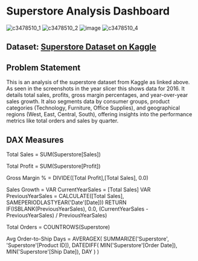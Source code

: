 # Superstore Analysis Dashboard

![c3478510_1](https://github.com/nehapereira/Superstore-Power-BI-Analysis/assets/136058806/78b896f2-e467-4e6e-ba56-2c019fc3a5c0)
![c3478510_2](https://github.com/nehapereira/Superstore-Power-BI-Analysis/assets/136058806/9815cfb2-0561-4327-8fcc-d55cd7283136)
![image](https://github.com/nehapereira/Superstore-Power-BI-Analysis/assets/136058806/dfdb1cf4-95aa-48dc-b3d2-004d63eac7fc)
![c3478510_4](https://github.com/nehapereira/Superstore-Power-BI-Analysis/assets/136058806/a00bd89c-49a0-4267-8bac-1f9e10787263)


## Dataset: [Superstore Dataset on Kaggle](https://www.kaggle.com/datasets/vivek468/superstore-dataset-final)

## Problem Statement

This is an analysis of the superstore dataset from Kaggle as linked above. As seen in the screenshots in the year slicer this shows data for 2016. 
It details total sales, profits, gross margin percentages, and year-over-year sales growth.
It also segments data by consumer groups, product categories (Technology, Furniture, Office Supplies), and geographical regions (West, East, Central, South), offering insights into the performance metrics like total orders and sales by quarter. 

## DAX Measures

Total Sales = SUM(Superstore[Sales])

Total Profit = SUM(Superstore[Profit])

Gross Margin % = DIVIDE([Total Profit],[Total Sales], 0.0)

Sales Growth = 
VAR CurrentYearSales = [Total Sales]
VAR PreviousYearSales = CALCULATE([Total Sales], SAMEPERIODLASTYEAR('Date'[Date]))
RETURN
IF(ISBLANK(PreviousYearSales), 0.0, (CurrentYearSales - PreviousYearSales) / PreviousYearSales)

Total Orders = COUNTROWS(Superstore)

Avg Order-to-Ship Days = 
AVERAGEX(
    SUMMARIZE('Superstore', 'Superstore'[Product ID]),
    DATEDIFF(
        MIN('Superstore'[Order Date]),
        MIN('Superstore'[Ship Date]),
        DAY
    )
)
